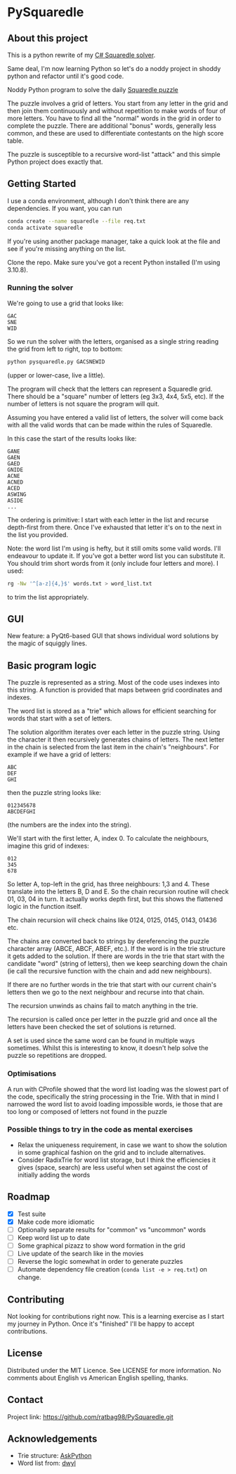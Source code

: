 # PySquaredle

## About this project

This is a python rewrite of my [C# Squaredle
solver](https://github.com/ratbag98/SquaredleSolver.git).

Same deal, I'm now learning Python so let's do a noddy project in shoddy python
and refactor until it's good code.

Noddy Python program to solve the daily [Squaredle
puzzle](https://squaredle.app/)

The puzzle involves a grid of letters. You start from any letter in the grid and
then join them continuously and without repetition to make words of four of more
letters. You have to find all the "normal" words in the grid in order to
complete the puzzle. There are additional "bonus" words, generally less common,
and these are used to differentiate contestants on the high score table.

The puzzle is susceptible to a recursive word-list "attack" and this simple
Python project does exactly that.

## Getting Started

I use a conda environment, although I don't think there are any dependencies. If
you want, you can run

```bash
conda create --name squaredle --file req.txt
conda activate squaredle
```

If you're using another package manager, take a quick look at the file and see
if you're missing anything on the list.

Clone the repo. Make sure you've got a recent Python installed (I'm using
3.10.8).

### Running the solver

We're going to use a grid that looks like:

```text
GAC
SNE
WID
```

So we run the solver with the letters, organised as a single string reading the
grid from left to right, top to bottom:

```bash
python pysquaredle.py GACSNEWID
```

(upper or lower-case, live a little).

The program will check that the letters can represent a Squaredle grid. There
should be a "square" number of letters (eg 3x3, 4x4, 5x5, etc). If the number of
letters is not square the program will quit.

Assuming you have entered a valid list of letters, the solver will come back
with all the valid words that can be made within the rules of Squaredle.

In this case the start of the results looks like:

```text
GANE
GAEN
GAED
GNIDE
ACNE
ACNED
ACED
ASWING
ASIDE
...
```

The ordering is primitive: I start with each letter in the list and recurse
depth-first from there. Once I've exhausted that letter it's on to the next in
the list you provided.

Note: the word list I'm using is hefty, but it still omits some valid words.
I'll endeavour to update it. If you've got a better word list you can substitute
it. You should trim short words from it (only include four letters and more). I
used:

```bash
rg -Nw '^[a-z]{4,}$' words.txt > word_list.txt
```

to trim the list appropriately.

## GUI

New feature: a PyQt6-based GUI that shows individual word solutions by the magic
of squiggly lines.

## Basic program logic

The puzzle is represented as a string. Most of the code uses indexes into this
string. A function is provided that maps between grid coordinates and indexes.

The word list is stored as a "trie" which allows for efficient searching for
words that start with a set of letters.

The solution algorithm iterates over each letter in the puzzle string. Using the
character it then recursively generates chains of letters. The next letter in
the chain is selected from the last item in the chain's "neighbours". For
example if we have a grid of letters:

```text
ABC
DEF
GHI
```

then the puzzle string looks like:

```text
012345678
ABCDEFGHI
```

(the numbers are the index into the string).

We'll start with the first letter, A, index 0\. To calculate the neighbours,
imagine this grid of indexes:

```text
012
345
678
```

So letter A, top-left in the grid, has three neighbours: 1,3 and 4\. These
translate into the letters B, D and E. So the chain recursion routine will check
01, 03, 04 in turn. It actually works depth first, but this shows the flattened
logic in the function itself.

The chain recursion will check chains like 0124, 0125, 0145, 0143, 01436 etc.

The chains are converted back to strings by dereferencing the puzzle character
array (ABCE, ABCF, ABEF, etc.). If the word is in the trie structure it gets
added to the solution. If there are words in the trie that start with the
candidate "word" (string of letters), then we keep searching down the chain (ie
call the recursive function with the chain and add new neighbours).

If there are no further words in the trie that start with our current chain's
letters then we go to the next neighbour and recurse into that chain.

The recursion unwinds as chains fail to match anything in the trie.

The recursion is called once per letter in the puzzle grid and once all the
letters have been checked the set of solutions is returned.

A set is used since the same word can be found in multiple ways sometimes.
Whilst this is interesting to know, it doesn't help solve the puzzle so
repetitions are dropped.

### Optimisations

A run with CProfile showed that the word list loading was the slowest part of
the code, specifically the string processing in the Trie. With that in mind I
narrowed the word list to avoid loading impossible words, ie those that are too
long or composed of letters not found in the puzzle

### Possible things to try in the code as mental exercises

- Relax the uniqueness requirement, in case we want to show the solution in some
  graphical fashion on the grid and to include alternatives.
- Consider RadixTrie for word list storage, but I think the efficiencies it
  gives (space, search) are less useful when set against the cost of initially
  adding the words

## Roadmap

- [x] Test suite
- [x] Make code more idiomatic
- [ ] Optionally separate results for "common" vs "uncommon" words
- [ ] Keep word list up to date
- [ ] Some graphical pizazz to show word formation in the grid
- [ ] Live update of the search like in the movies
- [ ] Reverse the logic somewhat in order to generate puzzles
- [ ] Automate dependency file creation (`conda list -e > req.txt`) on change.

## Contributing

Not looking for contributions right now. This is a learning exercise as I start
my journey in Python. Once it's "finished" I'll be happy to accept
contributions.

## License

Distributed under the MIT Licence. See LICENSE for more information. No comments
about English vs American English spelling, thanks.

## Contact

Project link: <https://github.com/ratbag98/PySquaredle.git>

## Acknowledgements

- Trie structure:
  [AskPython](https://www.askpython.com/python/examples/trie-data-structure)
- Word list from: [dwyl](https://github.com/dwyl/english-words.git)
